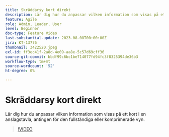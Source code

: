 ```yaml
---
title: Skräddarsy kort direkt
description: Lär dig hur du anpassar vilken information som visas på ett kort i en anslagstavla, antingen för den fullständiga eller komprimerade vyn.
feature: Agile
role: Admin, Leader, User
level: Beginner
doc-type: Feature Video
last-substantial-update: 2023-08-08T00:00:00Z
jira: KT-13776
thumbnail: 3422520.jpeg
exl-id: ff3ec41f-2a8d-4e09-aa8e-5c57d69cff36
source-git-commit: bbdf99c6bc1be714077fd94fc3f8325394de36b3
workflow-type: tm+mt
source-wordcount: '52'
ht-degree: 0%

---
```


# Skräddarsy kort direkt

Lär dig hur du anpassar vilken information som visas på ett kort i en anslagstavla, antingen för den fullständiga eller komprimerade vyn.

>[!VIDEO](https://video.tv.adobe.com/v/3446535/?quality=12&learn=on&enablevpops=1&captions=swe)
